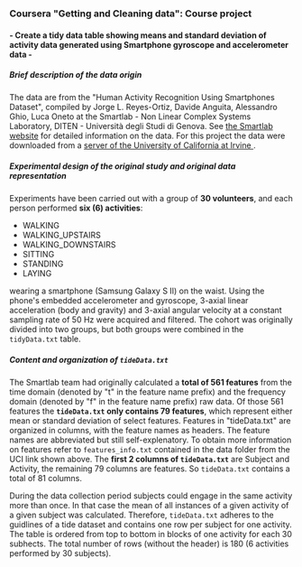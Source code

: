 ### Coursera "Getting and Cleaning data": Course project
#### - Create a tidy data table showing means and standard deviation of activity data generated using Smartphone gyroscope and accelerometer data -

##### Brief description of the data origin
The data are from the "Human Activity Recognition Using Smartphones Dataset", compiled by Jorge L. Reyes-Ortiz, Davide Anguita, Alessandro Ghio, Luca Oneto at the Smartlab - Non Linear Complex Systems Laboratory, DITEN - Università degli Studi di Genova. See [the Smartlab website](www.smartlab.ws) for detailed information on the data. For this project the data were downloaded from a [server of the University of California at Irvine ](http://archive.ics.uci.edu/ml/datasets/Human+Activity+Recognition+Using+Smartphones). 

##### Experimental design of the original study and original data representation
Experiments have been carried out with a group of **30 volunteers**, and each person performed **six (6) activities**:

* WALKING
* WALKING_UPSTAIRS
* WALKING_DOWNSTAIRS
* SITTING
* STANDING
* LAYING

wearing a smartphone (Samsung Galaxy S II) on the waist. Using the phone's embedded accelerometer and gyroscope, 3-axial linear acceleration (body and gravity) and 3-axial angular velocity at a constant sampling rate of 50 Hz were acquired and filtered. The cohort was originally divided into two groups, but both groups were combined in the `tidyData.txt` table.

##### Content and organization of `tideData.txt`
The Smartlab team had originally calculated a **total of 561 features** from the time domain (denoted by "t" in the feature name prefix) and the frequency domain (denoted by "f" in the feature name prefix) raw data. Of those 561 features the **`tideData.txt` only contains 79 features**, which represent either mean or standard deviation of select features. Features in "tideData.txt" are organized in columns, with the feature names as headers. The feature names are abbreviated but still self-explenatory. To obtain more information on features refer to `features_info.txt` contained in the data folder from the UCI link shown above. The **first 2 columns of `tideData.txt`**  are Subject and Activity, the remaining 79 columns are features. So `tideData.txt` contains a total of 81 columns.

During the data collection period subjects could engage in the same activity more than once. In that case the mean of all instances of a given activity of a given subject was calculated. Therefore, `tideData.txt` adheres to the guidlines of a tide dataset and contains one row per subject for one activity. The table is ordered from top to bottom in blocks of one activity for each 30 subhects. The total number of rows (without the header) is 180 (6 activities performed by 30 subjects).

